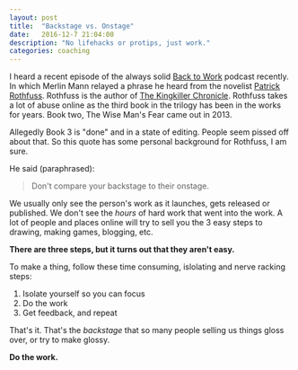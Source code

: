 ```yaml
---
layout: post
title:  "Backstage vs. Onstage"
date:   2016-12-7 21:04:00
description: "No lifehacks or protips, just work."
categories: coaching
---
```


I heard a recent episode of the always solid [Back to Work](http://5by5.tv/b2w/299) podcast recently. In which Merlin Mann relayed a phrase he heard from the novelist [Patrick Rothfuss](http://www.patrickrothfuss.com/). Rothfuss is the author of [The Kingkiller Chronicle](https://www.amazon.com/Name-Wind-Patrick-Rothfuss/dp/0756404746). Rothfuss takes a lot of abuse online as the third book in the trilogy has been in the works for years. Book two, The Wise Man's Fear came out in 2013. 

Allegedly Book 3 is "done" and in a state of editing. People seem pissed off about that. So this quote has some personal background for Rothfuss, I am sure.

He said (paraphrased): 

> Don't compare your backstage to their onstage.

We usually only see the person's work as it launches, gets released or published. We don't see the _hours_ of hard work that went into the work. A lot of people and places online will try to sell you the 3 easy steps to drawing, making games, blogging, etc. 

**There are three steps, but it turns out that they aren't easy.**

To make a thing, follow these time consuming, islolating and nerve racking steps:

1. Isolate yourself so you can focus
2. Do the work
3. Get feedback, and repeat

That's it. That's the _backstage_ that so many people selling us things gloss over, or try to make glossy. 

**Do the work.** 

